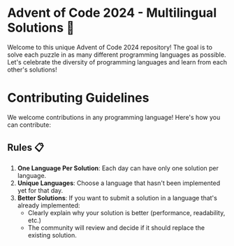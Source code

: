 # Advent of Code 2024 - Multilingual Solutions 🌟

Welcome to this unique Advent of Code 2024 repository! The goal is to solve each puzzle in as many different programming languages as possible. Let's celebrate the diversity of programming languages and learn from each other's solutions!

# Contributing Guidelines

We welcome contributions in any programming language! Here's how you can contribute:

## Rules 📋

1. **One Language Per Solution**: Each day can have only one solution per language.
2. **Unique Languages**: Choose a language that hasn't been implemented yet for that day.
3. **Better Solutions**: If you want to submit a solution in a language that's already implemented:
   - Clearly explain why your solution is better (performance, readability, etc.)
   - The community will review and decide if it should replace the existing solution.
